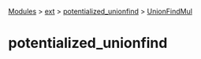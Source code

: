 [Modules](../../index.md) > [ext](../index.md) > [potentialized_unionfind](./index.md) > [UnionFindMul]()

# potentialized_unionfind
